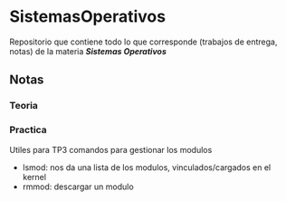 # SistemasOperativos

Repositorio que contiene todo lo que corresponde (trabajos de entrega, notas) de la materia ***Sistemas Operativos***

## Notas

### Teoria 

### Practica 

Utiles para TP3
comandos para gestionar los modulos

- lsmod: nos da una lista de los modulos, vinculados/cargados en el kernel
- rmmod: descargar un modulo

